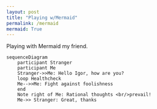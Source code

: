 ```yaml
---
layout: post
title: "Playing w/Mermaid"
permalink: /mermaid
mermaid: True
---
```


Playing with Mermaid my friend.

```mermaid
sequenceDiagram
    participant Stranger
    participant Me
    Stranger->>Me: Hello Igor, how are you?
    loop Healthcheck
    Me-->>Me: Fight against foolishness
    end
    Note right of Me: Rational thoughts <br/>prevail!
    Me->> Stranger: Great, thanks
```
